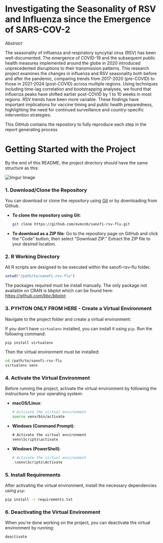 # Investigating the Seasonality of RSV and Influenza since the Emergence of SARS-COV-2

_Abstract_

The seasonality of influenza and respiratory syncytial virus (RSV) has been well-documented. The emergence of COVID-19 and the subsequent public health measures implemented around the globe in 2020 introduced unprecedented disruptions to their transmission patterns. This research project examines the changes in influenza and RSV seasonality both before and after the pandemic, comparing trends from 2017-2020 (pre-COVID) to those in 2021-2024 (post-COVID) across multiple regions. Using techniques including time-lag correlation and bootstrapping analyses, we found that influenza peaks have shifted earlier post-COVID by 1 to 10 weeks in most regions. RSV trends have been more variable. These findings have important implications for vaccine timing and public health preparedness, highlighting the need for continued surveillance and country-specific intervention strategies.


This GitHub contains the repository to fully reproduce each step in the report generating process

# Getting Started with the Project

By the end of this README, the project directory should have the same structure as this: 

![Imgur Image](https://i.imgur.com/fWPBTdJ.png)

### 1. Download/Clone the Repository

You can download or clone the repository using [Git](https://git-scm.com/downloads) or by downloading from Github.

- **To clone the repository using Git**:
  ```bash
  git clone https://github.com/evmcnb/sanofi-rsv-flu.git
  ```

- **To download as a ZIP file**:
  Go to the repository page on GitHub and click the "Code" button, then select "Download ZIP." Extract the ZIP file to your desired location.

### 2. R Working Directory

All R scripts are designed to be executed within the sanofi-rsv-flu folder.

```R
setwd("/path/to/sanofi-rsv-flu")
```

The packages required must be install manually. The only package not available on CRAN is bbplot which can be found here: https://github.com/bbc/bbplot


### 3. PYHTON ONLY FROM HERE - Create a Virtual Environment

Navigate to the project folder and create a virtual environment:

If you don't have `virtualenv` installed, you can install it using `pip`. Run the following command:

```bash
pip install virtualenv
```

Then the virtual environment must be installed:

```bash
cd /path/to/sanofi-rsv-flu
virtualenv venv
```

### 4. Activate the Virtual Environment

Before running the project, activate the virtual environment by following the instructions for your operating system:

- **macOS/Linux**:
  ```bash
  # Activate the virtual environment
  source venv/bin/activate
  ```

- **Windows (Command Prompt)**:
  ```cmd
  # Activate the virtual environment
  venv\Scripts\activate
  ```

- **Windows (PowerShell)**:
  ```powershell
  # Activate the virtual environment
  .\venv\Scripts\Activate
  ```

### 5. Install Requirements

After activating the virtual environment, install the necessary dependencies using `pip`:

```bash
pip install -r requirements.txt
```

### 6. Deactivating the Virtual Environment

When you're done working on the project, you can deactivate the virtual environment by running:

```bash
deactivate
```
